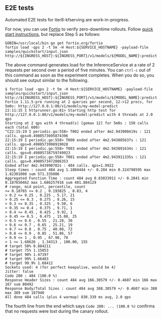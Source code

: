 ## E2E tests

Automated E2E tests for iter8-kfserving are work-in-progress.

For now, you can use [Fortio](https://github.com/fortio/fortio) to verify zero-downtime rollouts. Follow [quick start instructions](../../README.md), but replace Step 5 as follows:

```shell
GOBIN=/usr/local/bin go get fortio.org/fortio
fortio load -qps 2 -t 5m -H Host:${SERVICE_HOSTNAME} -payload-file samples/quickstart/input.json http://${INGRESS_HOST}:${INGRESS_PORT}/v1/models/${MODEL_NAME}:predict
```

The above command generates load for the InferenceService at a rate of 2 requests per second over a period of five minutes. You can `ctrl-c` out of this command as soon as the experiment completes. When you do so, you should see output similar to the following.

```shell
$ fortio load -qps 2 -t 5m -H Host:${SERVICE_HOSTNAME} -payload-file samples/quickstart/input.json http://${INGRESS_HOST}:${INGRESS_PORT}/v1/models/${MODEL_NAME}:predict
Fortio 1.11.5-pre running at 2 queries per second, 12->12 procs, for 5m0s: http://127.0.0.1:80/v1/models/my-model:predict
22:11:15 I httprunner.go:81> Starting http test for http://127.0.0.1:80/v1/models/my-model:predict with 4 threads at 2.0 qps
Starting at 2 qps with 4 thread(s) [gomax 12] for 5m0s : 150 calls each (total 600)
^C22:15:19 I periodic.go:558> T002 ended after 4m2.943900419s : 121 calls. qps=0.4980573695874396
22:15:19 I periodic.go:558> T000 ended after 4m2.943885637s : 121 calls. qps=0.4980573998919028
22:15:19 I periodic.go:558> T003 ended after 4m2.943891634s : 121 calls. qps=0.49805738759749923
22:15:19 I periodic.go:558> T001 ended after 4m2.943911335s : 121 calls. qps=0.4980573472086353
Ended after 4m2.943990782s : 484 calls. qps=1.9922
Sleep times : count 484 avg 1.1804444 +/- 0.284 min 0.324798595 max 1.82301008 sum 571.335086
Aggregated Function Time : count 484 avg 0.83033911 +/- 0.2841 min 0.187650462 max 1.686257916 sum 401.884129
# range, mid point, percentile, count
>= 0.18765 <= 0.2 , 0.193825 , 0.83, 4
> 0.2 <= 0.25 , 0.225 , 5.17, 21
> 0.25 <= 0.3 , 0.275 , 8.26, 15
> 0.3 <= 0.35 , 0.325 , 9.50, 6
> 0.35 <= 0.4 , 0.375 , 9.71, 1
> 0.4 <= 0.45 , 0.425 , 9.92, 1
> 0.45 <= 0.5 , 0.475 , 15.08, 25
> 0.5 <= 0.6 , 0.55 , 21.28, 30
> 0.6 <= 0.7 , 0.65 , 25.21, 19
> 0.7 <= 0.8 , 0.75 , 40.08, 72
> 0.8 <= 0.9 , 0.85 , 51.86, 57
> 0.9 <= 1 , 0.95 , 67.98, 78
> 1 <= 1.68626 , 1.34313 , 100.00, 155
# target 50% 0.884211
# target 75% 1.15053
# target 90% 1.47197
# target 99% 1.66483
# target 99.9% 1.68412
Sockets used: 4 (for perfect keepalive, would be 4)
Jitter: false
Code 200 : 484 (100.0 %)
Response Header Sizes : count 484 avg 166.30579 +/- 0.4607 min 166 max 167 sum 80492
Response Body/Total Sizes : count 484 avg 388.30579 +/- 0.4607 min 388 max 389 sum 187940
All done 484 calls (plus 4 warmup) 830.339 ms avg, 2.0 qps
```

The fourth line from the end which says `Code 200: ... (100.0 %)` confirms that no requests were lost during the canary rollout.

